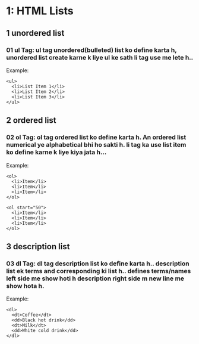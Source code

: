 # 1: HTML Lists


## 1 unordered list

### 01 ul Tag: ul tag unordered(bulleted) list ko define karta h, unordered list create karne k liye ul ke sath li tag use me lete h.. 

Example: 
```
<ul>
  <li>List Item 1</li>
  <li>List Item 2</li>
  <li>List Item 3</li>
</ul>
```
## 2 ordered list

### 02 ol Tag: ol tag ordered list  ko define karta h. An ordered list numerical ye alphabetical bhi ho sakti h. li tag ka use list item ko define karne k liye kiya jata h...

Example: 
```
<ol>
  <li>Item</li>
  <li>Item</li>
  <li>Item</li>
</ol>

<ol start="50">
  <li>Item</li>
  <li>Item</li>
  <li>Item</li>
</ol>
```

## 3 description list

### 03 dl Tag: dl tag description list ko define karta h.. description list ek terms and corresponding ki list h.. defines terms/names left side me show hoti h description right side m new line me show hota h.

Example: 
```
<dl>
  <dt>Coffee</dt>
  <dd>Black hot drink</dd>
  <dt>Milk</dt>
  <dd>White cold drink</dd>
</dl>
```